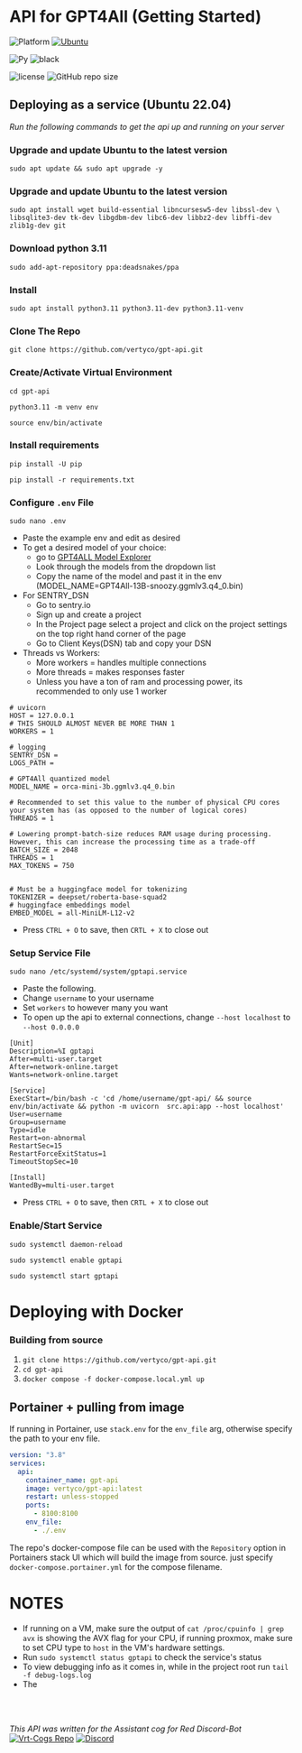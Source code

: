 # API for GPT4All (Getting Started)

![Platform](https://img.shields.io/badge/Windows-0078D6?style=for-the-badge&logo=windows&logoColor=white)
[![Ubuntu](https://img.shields.io/badge/Ubuntu-22.04-blueviolet?style=for-the-badge&logo=ubuntu)](https://ubuntu.com/)

![Py](https://img.shields.io/badge/python-v3.11-yellow?style=for-the-badge)
![black](https://img.shields.io/badge/style-black-000000?style=for-the-badge&?link=https://github.com/psf/black)

![license](https://img.shields.io/github/license/Vertyco/Vrt-Cogs?style=for-the-badge)
![GitHub repo size](https://img.shields.io/github/repo-size/Vertyco/gpt-api?color=cyan&style=for-the-badge)

## Deploying as a service (Ubuntu 22.04)

_Run the following commands to get the api up and running on your server_

### Upgrade and update Ubuntu to the latest version

```
sudo apt update && sudo apt upgrade -y
```

### Upgrade and update Ubuntu to the latest version

```
sudo apt install wget build-essential libncursesw5-dev libssl-dev \
libsqlite3-dev tk-dev libgdbm-dev libc6-dev libbz2-dev libffi-dev zlib1g-dev git
```

### Download python 3.11

```
sudo add-apt-repository ppa:deadsnakes/ppa
```

### Install

```
sudo apt install python3.11 python3.11-dev python3.11-venv
```

### Clone The Repo

```
git clone https://github.com/vertyco/gpt-api.git
```

### Create/Activate Virtual Environment

```
cd gpt-api

python3.11 -m venv env

source env/bin/activate
```

### Install requirements

```
pip install -U pip

pip install -r requirements.txt
```

### Configure `.env` File

```
sudo nano .env
```

- Paste the example env and edit as desired
- To get a desired model of your choice:
  - go to [GPT4ALL Model Explorer](https://gpt4all.io/index.html#:~:text=large%20language%20models.-,Model%20Explorer,-nous%2Dhermes%2D13b)
  - Look through the models from the dropdown list
  - Copy the name of the model and past it in the env (MODEL_NAME=GPT4All-13B-snoozy.ggmlv3.q4_0.bin)
- For SENTRY_DSN
  - Go to sentry.io
  - Sign up and create a project
  - In the Project page select a project and click on the project settings on the top right hand corner of the page
  - Go to Client Keys(DSN) tab and copy your DSN
- Threads vs Workers:
  - More workers = handles multiple connections
  - More threads = makes responses faster
  - Unless you have a ton of ram and processing power, its recommended to only use 1 worker

```
# uvicorn
HOST = 127.0.0.1
# THIS SHOULD ALMOST NEVER BE MORE THAN 1
WORKERS = 1

# logging
SENTRY_DSN =
LOGS_PATH =

# GPT4All quantized model
MODEL_NAME = orca-mini-3b.ggmlv3.q4_0.bin

# Recommended to set this value to the number of physical CPU cores your system has (as opposed to the number of logical cores)
THREADS = 1

# Lowering prompt-batch-size reduces RAM usage during processing. However, this can increase the processing time as a trade-off
BATCH_SIZE = 2048
THREADS = 1
MAX_TOKENS = 750


# Must be a huggingface model for tokenizing
TOKENIZER = deepset/roberta-base-squad2
# huggingface embeddings model
EMBED_MODEL = all-MiniLM-L12-v2
```

- Press `CTRL + O` to save, then `CRTL + X` to close out

### Setup Service File

```
sudo nano /etc/systemd/system/gptapi.service
```

- Paste the following.
- Change `username` to your username
- Set `workers` to however many you want
- To open up the api to external connections, change `--host localhost` to `--host 0.0.0.0`

```
[Unit]
Description=%I gptapi
After=multi-user.target
After=network-online.target
Wants=network-online.target

[Service]
ExecStart=/bin/bash -c 'cd /home/username/gpt-api/ && source env/bin/activate && python -m uvicorn  src.api:app --host localhost'
User=username
Group=username
Type=idle
Restart=on-abnormal
RestartSec=15
RestartForceExitStatus=1
TimeoutStopSec=10

[Install]
WantedBy=multi-user.target
```

- Press `CTRL + O` to save, then `CRTL + X` to close out

### Enable/Start Service

```
sudo systemctl daemon-reload

sudo systemctl enable gptapi

sudo systemctl start gptapi
```

# Deploying with Docker

### Building from source

1. `git clone https://github.com/vertyco/gpt-api.git`
2. `cd gpt-api`
3. `docker compose -f docker-compose.local.yml up`

## Portainer + pulling from image

If running in Portainer, use `stack.env` for the `env_file` arg, otherwise specify the path to your env file.

```yml
version: "3.8"
services:
  api:
    container_name: gpt-api
    image: vertyco/gpt-api:latest
    restart: unless-stopped
    ports:
      - 8100:8100
    env_file:
      - ./.env
```

The repo's docker-compose file can be used with the `Repository` option in Portainers stack UI which will build the image from source. just specify `docker-compose.portainer.yml` for the compose filename.

# NOTES

- If running on a VM, make sure the output of `cat /proc/cpuinfo | grep avx` is showing the AVX flag for your CPU, if running proxmox, make sure to set CPU type to `host` in the VM's hardware settings.
- Run `sudo systemctl status gptapi` to check the service's status
- To view debugging info as it comes in, while in the project root run `tail -f debug-logs.log`
- The

<br/>
<br/>

_This API was written for the Assistant cog for Red Discord-Bot_
<br/>
[![Vrt-Cogs Repo](https://img.shields.io/badge/Repo-Vrt--Cogs-blue?style=for-the-badge)](https://github.com/Vertyco/Vrt-Cogs)
[![Discord](https://img.shields.io/discord/133049272517001216?style=for-the-badge&label=Red%20Discord-Bot&color=red)](https://discord.gg/red)
